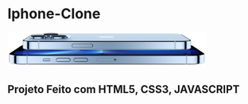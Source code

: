 # Iphone-Clone
 
<img src="/img/iphone_blue.jpg" alt="My cool logo" width="400px"/>

## Projeto Feito com HTML5, CSS3, JAVASCRIPT 

